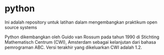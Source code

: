 # python
Ini adalah repository untuk latihan dalam mengembangkan praktikum open source systems

Python dikembangkan oleh Guido van Rossum pada tahun 1990 di Stichting Mathematisch Centrum (CWI), Amsterdam sebagai kelanjutan dari bahasa pemrograman ABC. Versi terakhir yang dikeluarkan CWI adalah 1.2.
